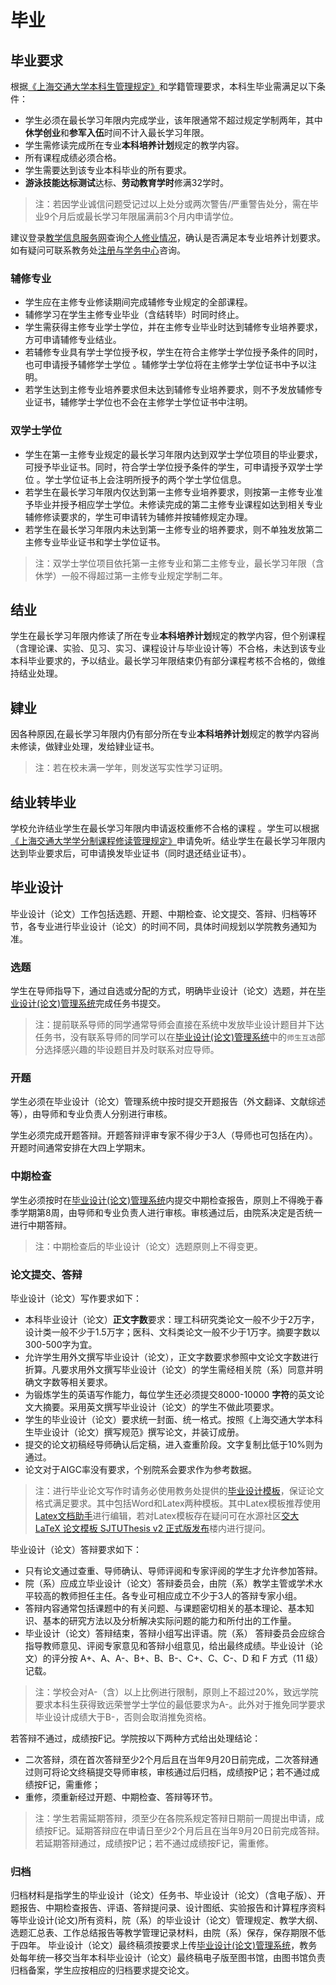 # 毕业
## 毕业要求
根据[《上海交通大学本科生管理规定》](https://gk.sjtu.edu.cn/Data/View/3875)和学籍管理要求，本科生毕业需满足以下条件：
- 学生必须在最长学习年限内完成学业，该年限通常不超过规定学制两年，其中**休学创业**和**参军入伍**时间不计入最长学习年限。
- 学生需修读完成所在专业**本科培养计划**规定的教学内容。
- 所有课程成绩必须合格。
- 学生需要达到该专业本科毕业的所有要求。
- **游泳技能达标测试**达标、**劳动教育学时**修满32学时。

> 注：若因学业诚信问题受记过以上处分或两次警告/严重警告处分，需在毕业9个月后或最长学习年限届满前3个月内申请学位。

建议登录[教学信息服务网](http://i.sjtu.edu.cn/)查询[个人修业情况](https://i.sjtu.edu.cn/xjyj/xsxyqk_ckXsXyxxHtmlView.html)，确认是否满足本专业培养计划要求。如有疑问可联系教务处[注册与学务中心](https://jwc.sjtu.edu.cn/bmsz/jwcjs/zcyxwzx.htm)咨询。
### 辅修专业
- 学生应在主修专业修读期间完成辅修专业规定的全部课程。
- 辅修学习在学生主修专业毕业（含结转毕）时同时终止。
- 学生需获得主修专业学士学位，并在主修专业毕业时达到辅修专业培养要求，方可申请辅修专业结业。
- 若辅修专业具有学士学位授予权，学生在符合主修学士学位授予条件的同时，也可申请授予辅修学士学位 。辅修学士学位将在主修学士学位证书中予以注明。
- 若学生达到主修专业培养要求但未达到辅修专业培养要求，则不予发放辅修专业证书，辅修学士学位也不会在主修学士学位证书中注明。
### 双学士学位
- 学生在第一主修专业规定的最长学习年限内达到双学士学位项目的毕业要求，可授予毕业证书。同时，符合学士学位授予条件的学生，可申请授予双学士学位 。学士学位证书上会注明所授予的两个学士学位信息。
- 若学生在最长学习年限内仅达到第一主修专业培养要求，则按第一主修专业准予毕业并授予相应学士学位。未修读完成的第二主修专业课程如达到相关专业辅修修读要求的，学生可申请转为辅修并按辅修规定办理。
- 若学生在最长学习年限内未达到第一主修专业的培养要求，则不单独发放第二主修专业毕业证书和学士学位证书。

> 注：双学士学位项目依托第一主修专业和第二主修专业，最长学习年限（含休学）一般不得超过第一主修专业规定学制二年。
## 结业
学生在最长学习年限内修读了所在专业**本科培养计划**规定的教学内容，但个别课程（含理论课、实验、见习、实习、课程设计与毕业设计等）不合格，未达到该专业本科毕业要求的，予以结业。最长学习年限结束仍有部分课程考核不合格的，做维持结业处理。
## 肄业
因各种原因,在最长学习年限内仍有部分所在专业**本科培养计划**规定的教学内容尚未修读，做肄业处理，发给肄业证书。

> 注：若在校未满一学年，则发送写实性学习证明。
## 结业转毕业
学校允许结业学生在最长学习年限内申请返校重修不合格的课程 。学生可以根据[《上海交通大学学分制课程修读管理规定》](https://jwc.sjtu.edu.cn/info/1482/12870.htm)申请免听。结业学生在最长学习年限内达到毕业要求后，可申请换发毕业证书（同时退还结业证书）。
## 毕业设计
毕业设计（论文）工作包括选题、开题、中期检查、论文提交、答辩、归档等环节，各专业进行毕业设计（论文）的时间不同，具体时间规划以学院教务通知为准。
### 选题
学生在导师指导下，通过自选或分配的方式，明确毕业设计（论文）选题，并在[毕业设计(论文)管理系统](https://bysj.sjtu.edu.cn/)完成任务书提交。
> 注：提前联系导师的同学通常导师会直接在系统中发放毕业设计题目并下达任务书，没有联系导师的同学可以在[毕业设计(论文)管理系统](https://bysj.sjtu.edu.cn/)中的`师生互选`部分选择感兴趣的毕设题目并及时联系对应导师。
### 开题
学生必须在毕业设计（论文）管理系统中按时提交开题报告（外文翻译、文献综述等），由导师和专业负责人分别进行审核。

学生必须完成开题答辩。开题答辩评审专家不得少于3人（导师也可包括在内）。开题时间通常安排在大四上学期末。
### 中期检查
学生必须按时在[毕业设计(论文)管理系统](https://bysj.sjtu.edu.cn/)内提交中期检查报告，原则上不得晚于春季学期第8周，由导师和专业负责人进行审核。审核通过后，由院系决定是否统一进行中期答辩。
> 注：中期检查后的毕业设计（论文）选题原则上不得变更。

### 论文提交、答辩
毕业设计（论文）写作要求如下：
- 本科毕业设计（论文）**正文字数**要求：理工科研究类论文一般不少于2万字，设计类一般不少于1.5万字；医科、文科类论文一般不少于1万字。摘要字数以300-500字为宜。
- 允许学生用外文撰写毕业设计（论文），正文字数要求参照中文论文字数进行折算。凡要求用外文撰写毕业设计（论文）的学生需经相关院（系）同意并明确文字数等相关要求。
- 为锻炼学生的英语写作能力，每位学生还必须提交8000-10000 **字符**的英文论文大摘要。采用英文撰写毕业设计（论文）的学生不做此项要求。
- 学生的毕业设计（论文）要求统一封面、统一格式。按照《上海交通大学本科生毕业设计（论文）撰写规范》撰写论文，并装订成册。
- 提交的论文初稿经导师确认后定稿，进入查重阶段。文字复制比低于10%则为通过。
- 论文对于AIGC率没有要求，个别院系会要求作为参考数据。

> 注：进行毕业论文写作时请务必使用教务处提供的[毕业设计模板](https://www.jwc.sjtu.edu.cn/system/_content/download.jsp?urltype=news.DownloadAttachUrl&owner=1707467176&wbfileid=EBBCAAB54AE30240974921AEB0B852F7)，保证论文格式满足要求。其中包括Word和Latex两种模板。其中Latex模板推荐使用[Latex文档助手](https://latex.sjtu.edu.cn/)进行编辑，若对Latex模板存在疑问可在水源社区[交大 LaTeX 论文模板 SJTUThesis v2 正式版发布](https://shuiyuan.sjtu.edu.cn/t/topic/149287)楼内进行提问。

毕业设计（论文）答辩要求如下：
- 只有论文通过查重、导师确认、导师评阅和专家评阅的学生才允许参加答辩。
- 院（系）应成立毕业设计（论文）答辩委员会，由院（系）教学主管或学术水平较高的教师担任主任。各专业可相应成立不少于3人的答辩专家小组。
- 答辩内容通常包括课题中的有关问题、与课题密切相关的基本理论、基本知识、基本的研究方法以及分析解决实际问题的能力和所付出的工作量。
- 毕业设计（论文）答辩结束，答辩小组写出评语。院（系） 答辩委员会应综合指导教师意见、评阅专家意见和答辩小组意见，给出最终成绩。毕业设计（论文）的评分按 A+、A、A-、B+、B、B-、C+、C、C-、D 和 F 方式（11 级）记载。

> 注：学校会对A-（含）以上比例进行限制，原则上不超过20%，致远学院要求本科生获得致远荣誉学士学位的最低要求为A-。此外对于推免同学要求毕业设计成绩大于B-，否则会取消推免资格。

若答辩不通过，成绩按F记。学院按以下两种方式给出处理结论：
- 二次答辩，须在首次答辩至少2个月后且在当年9月20日前完成，二次答辩通过则可将论文终稿提交导师审核，审核通过后归档，成绩按P记；若不通过成绩按F记，需重修；
- 重修，须重新经过开题、中期检查、答辩等环节。

> 注：学生若需延期答辩，须至少在各院系规定答辩日期前一周提出申请，成绩按F记。延期答辩应在申请日至少2个月后且在当年9月20日前完成答辩。若延期答辩通过，成绩按P记；若不通过成绩按F记，需重修。
### 归档
归档材料是指学生的毕业设计（论文）任务书、毕业设计（论文）（含电子版）、开题报告、中期检查报告、评语、答辩提问录、设计图纸、实验报告和计算程序资料等毕业设计(论文)所有资料，院（系）的毕业设计（论文）管理规定、教学大纲、选题汇总表、工作总结报告等教学管理记录材料，由院（系）保存，保存期限不低于四年。
毕业设计（论文）最终稿须按要求上传[毕业设计(论文)管理系统](https://bysj.sjtu.edu.cn/)，教务处每年统一移交当年本科毕业设计（论文）最终稿电子版至图书馆，由图书馆负责归档备案，学生应按相应的归档要求提交论文。

